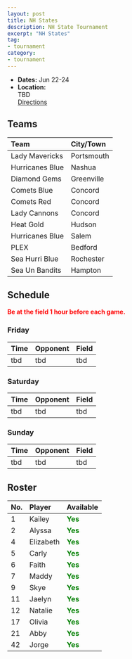 ```yaml
---
layout: post
title: NH States
description: NH State Tournament
excerpt: "NH States"
tag:
- tournament
category:
- tournament
---
```

* **Dates:** Jun 22-24
* **Location:**  
TBD  
[Directions](https://seanmerrow.github.io/heatgold/fields/tbd)   

## Teams

|Team                        |City/Town        |
|:---------------------------|:----------------|
|Lady Mavericks	             |Portsmouth	     |
|Hurricanes Blue	           |Nashua           |
|Diamond Gems                |Greenville       |
|Comets Blue	               |Concord          |
|Comets Red	                 |Concord          |
|Lady Cannons	               |Concord	         |
|Heat Gold	                 |Hudson           |
|Hurricanes Blue	           |Salem            |
|PLEX                        |Bedford	         |
|Sea Hurri Blue	             |Rochester	       |
|Sea Un Bandits	             |Hampton          |


## Schedule
**<span style="color:red">Be at the field 1 hour before each game.</span>**

### Friday

| Time | Opponent | Field |
|:---  |:---      |:---   |
| tbd  | tbd      | tbd   |


### Saturday

| Time | Opponent | Field |
|:---  |:---      |:---   |
| tbd  | tbd      | tbd   |


### Sunday

| Time | Opponent | Field |
|:---  |:---      |:---   |
| tbd  | tbd      | tbd   |

## Roster

|No.|Player|Available|
|:---|:---------|:---|
|1   |Kailey    |<span style="color:green">**Yes**</span>|
|2   |Alyssa    |<span style="color:green">**Yes**</span>|
|4   |Elizabeth |<span style="color:green">**Yes**</span>|
|5   |Carly     |<span style="color:green">**Yes**</span>|
|6   |Faith     |<span style="color:green">**Yes**</span>|
|7   |Maddy     |<span style="color:green">**Yes**</span>|
|9   |Skye      |<span style="color:green">**Yes**</span>|
|11  |Jaelyn    |<span style="color:green">**Yes**</span>|
|12  |Natalie   |<span style="color:green">**Yes**</span>|
|17  |Olivia    |<span style="color:green">**Yes**</span>|
|21  |Abby      |<span style="color:green">**Yes**</span>|
|42  |Jorge     |<span style="color:green">**Yes**</span>|
